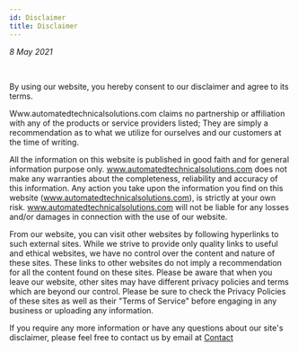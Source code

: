 ```yaml
---
id: Disclaimer
title: Disclaimer
---
```


<i>8 May 2021</i>

<br/>

By using our website, you hereby consent to our disclaimer and agree to its terms.

Www.automatedtechnicalsolutions.com claims no partnership or affiliation with any of the products or service providers listed; They are simply a recommendation as to what we utilize for ourselves and our customers at the time of writing.

All the information on this website is published in good faith and for general information purpose only. www.automatedtechnicalsolutions.com does not make any warranties about the completeness, reliability and accuracy of this information. Any action you take upon the information you find on this website (www.automatedtechnicalsolutions.com), is strictly at your own risk. www.automatedtechnicalsolutions.com will not be liable for any losses and/or damages in connection with the use of our website.

From our website, you can visit other websites by following hyperlinks to such external sites. While we strive to provide only quality links to useful and ethical websites, we have no control over the content and nature of these sites. These links to other websites do not imply a recommendation for all the content found on these sites. Please be aware that when you leave our website, other sites may have different privacy policies and terms which are beyond our control. Please be sure to check the Privacy Policies of these sites as well as their "Terms of Service" before engaging in any business or uploading any information.

If you require any more information or have any questions about our site's disclaimer, please feel free to contact us by email at [Contact](mailto:luke@automatedtechnicalsolutions.com)
